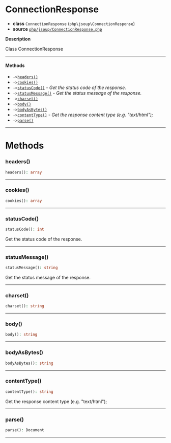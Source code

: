 # ConnectionResponse

- **class** `ConnectionResponse` (`php\jsoup\ConnectionResponse`)
- **source** [`php/jsoup/ConnectionResponse.php`](./src/main/resources/JPHP-INF/sdk/php/jsoup/ConnectionResponse.php)

**Description**

Class ConnectionResponse

---

#### Methods

- `->`[`headers()`](#method-headers)
- `->`[`cookies()`](#method-cookies)
- `->`[`statusCode()`](#method-statuscode) - _Get the status code of the response._
- `->`[`statusMessage()`](#method-statusmessage) - _Get the status message of the response._
- `->`[`charset()`](#method-charset)
- `->`[`body()`](#method-body)
- `->`[`bodyAsBytes()`](#method-bodyasbytes)
- `->`[`contentType()`](#method-contenttype) - _Get the response content type (e.g. "text/html");_
- `->`[`parse()`](#method-parse)

---
# Methods

<a name="method-headers"></a>

### headers()
```php
headers(): array
```

---

<a name="method-cookies"></a>

### cookies()
```php
cookies(): array
```

---

<a name="method-statuscode"></a>

### statusCode()
```php
statusCode(): int
```
Get the status code of the response.

---

<a name="method-statusmessage"></a>

### statusMessage()
```php
statusMessage(): string
```
Get the status message of the response.

---

<a name="method-charset"></a>

### charset()
```php
charset(): string
```

---

<a name="method-body"></a>

### body()
```php
body(): string
```

---

<a name="method-bodyasbytes"></a>

### bodyAsBytes()
```php
bodyAsBytes(): string
```

---

<a name="method-contenttype"></a>

### contentType()
```php
contentType(): string
```
Get the response content type (e.g. "text/html");

---

<a name="method-parse"></a>

### parse()
```php
parse(): Document
```

---
